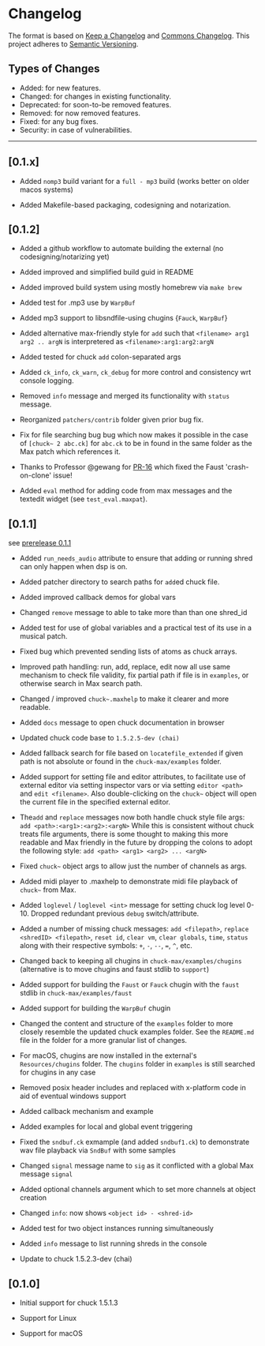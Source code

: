 # Changelog

The format is based on [Keep a Changelog](https://keepachangelog.com/en/1.0.0/) and [Commons Changelog](https://common-changelog.org). This project adheres to [Semantic Versioning](https://semver.org/spec/v2.0.0.html).

## Types of Changes

- Added: for new features.
- Changed: for changes in existing functionality.
- Deprecated: for soon-to-be removed features.
- Removed: for now removed features.
- Fixed: for any bug fixes.
- Security: in case of vulnerabilities.

---

## [0.1.x]

- Added `nomp3` build variant for a `full - mp3` build (works better on older macos systems)

- Added Makefile-based packaging, codesigning and notarization.

## [0.1.2]

- Added a github workflow to automate building the external (no codesigning/notarizing yet)

- Added improved and simplified build guid in README

- Added improved build system using mostly homebrew via `make brew`

- Added test for .mp3 use by `WarpBuf`

- Added mp3 support to libsndfile-using chugins {`Fauck`, `WarpBuf`}

- Added alternative max-friendly style for `add` such that `<filename> arg1 arg2 .. argN` is interpretered as `<filename>:arg1:arg2:argN`

- Added tested for chuck `add` colon-separated args

- Added `ck_info`, `ck_warn`, `ck_debug` for more control and consistency wrt console logging.

- Removed `info` message and merged its functionality with `status` message.

- Reorganized `patchers/contrib` folder given prior bug fix.

- Fix for file searching bug bug which now makes it possible in the case of `[chuck~ 2 abc.ck]` for `abc.ck` to be in found in the same folder as the Max patch which references it.

- Thanks to Professor @gewang for [PR-16](https://github.com/shakfu/chuck-max/pull/16) which fixed the Faust 'crash-on-clone' issue!

- Added `eval` method for adding code from max messages and the textedit widget (see `test_eval.maxpat`).

## [0.1.1]

see [prerelease 0.1.1](https://github.com/shakfu/chuck-max/releases/tag/0.1.1)

- Added `run_needs_audio` attribute to ensure that adding or running shred can only happen when dsp is on.

- Added patcher directory to search paths for `add`ed chuck file.

- Added improved callback demos for global vars

- Changed `remove` message to able to take more than than one shred_id

- Added test for use of global variables and a practical test of its use in a musical patch.

- Fixed bug which prevented sending lists of atoms as chuck arrays.

- Improved path handling: run, add, replace, edit now all use same mechanism to check file validity, fix partial path if file is in `examples`, or otherwise search in Max search path.

- Changed / improved `chuck~.maxhelp` to make it clearer and more readable.

- Added `docs` message to open chuck documentation in browser

- Updated chuck code base to `1.5.2.5-dev (chai)`

- Added fallback search for file based on `locatefile_extended` if given path is not absolute or found in the `chuck-max/examples` folder.

- Added support for setting file and editor attributes, to facilitate use of external editor via setting inspector vars or via setting `editor <path>` and `edit <filename>`. Also double-clicking on the `chuck~` object will open the current file in the specified external editor.

- The`add` and `replace` messages now both handle chuck style file args:  `add <path>:<arg1>:<arg2>:<argN>`  While this is consistent without chuck treats file arguments, there is some thought to making this more readable and Max friendly in the future by dropping the colons to adopt the following style: `add <path> <arg1> <arg2> ... <argN>`

- Fixed `chuck~` object args to allow just the number of channels as args.

- Added midi player to .maxhelp to demonstrate midi file playback of `chuck~` from Max.

- Added `loglevel` / `loglevel <int>` message for setting chuck log level 0-10. Dropped redundant previous `debug` switch/attribute.

- Added a number of missing chuck messages: `add <filepath>`, `replace <shredID> <filepath>`, `reset id`, `clear vm`, `clear globals`, `time`, `status` along with their respective symbols: `+`, `-`, `--`, `=`, `^`, etc.

- Changed back to keeping all chugins in `chuck-max/examples/chugins` (alternative is to move chugins and faust stdlib to `support`)

- Added support for building the `Faust` or `Fauck` chugin with the `faust`
stdlib in `chuck-max/examples/faust`

- Added support for building the `WarpBuf` chugin

- Changed the content and structure of the `examples` folder to more closely resemble the updated chuck examples folder. See the `README.md` file in the folder for a more granular list of changes.

- For macOS, chugins are now installed in the external's `Resources/chugins` folder. The `chugins` folder in `examples` is still searched for chugins in any case

- Removed posix header includes and replaced with x-platform code in aid of eventual windows support

- Added callback mechanism and example

- Added examples for local and global event triggering

- Fixed the `sndbuf.ck` exmample (and added `sndbuf1.ck`) to demonstrate wav file playback via `SndBuf` with some samples

- Changed `signal` message name to `sig` as it conflicted with a global Max message `signal`

- Added optional channels argument which to set more channels at object creation

- Changed `info`: now shows `<object id> - <shred-id>`

- Added test for two object instances running simultaneously

- Added `info` message to list running shreds in the console

- Update to chuck 1.5.2.3-dev (chai)

## [0.1.0]

- Initial support for chuck 1.5.1.3

- Support for Linux

- Support for macOS
